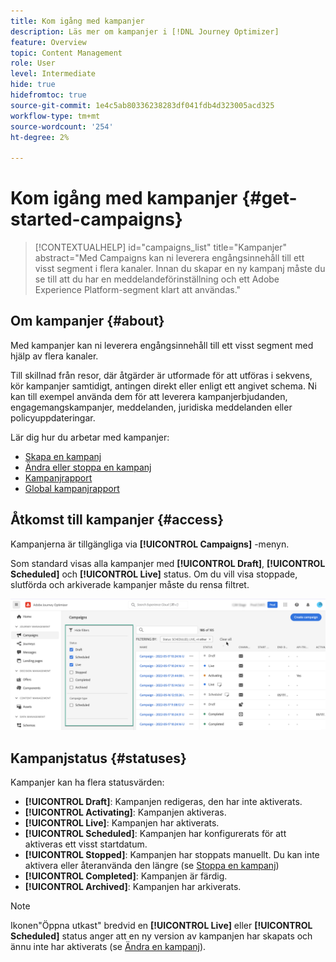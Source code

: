 ```yaml
---
title: Kom igång med kampanjer
description: Läs mer om kampanjer i [!DNL Journey Optimizer]
feature: Overview
topic: Content Management
role: User
level: Intermediate
hide: true
hidefromtoc: true
source-git-commit: 1e4c5ab80336238283df041fdb4d323005acd325
workflow-type: tm+mt
source-wordcount: '254'
ht-degree: 2%

---
```



# Kom igång med kampanjer {#get-started-campaigns}

>[!CONTEXTUALHELP]
>id="campaigns_list"
>title="Kampanjer"
>abstract="Med Campaigns kan ni leverera engångsinnehåll till ett visst segment i flera kanaler. Innan du skapar en ny kampanj måste du se till att du har en meddelandeförinställning och ett Adobe Experience Platform-segment klart att användas."

## Om kampanjer {#about}

Med kampanjer kan ni leverera engångsinnehåll till ett visst segment med hjälp av flera kanaler.

Till skillnad från resor, där åtgärder är utformade för att utföras i sekvens, kör kampanjer samtidigt, antingen direkt eller enligt ett angivet schema. Ni kan till exempel använda dem för att leverera kampanjerbjudanden, engagemangskampanjer, meddelanden, juridiska meddelanden eller policyuppdateringar.

Lär dig hur du arbetar med kampanjer:
* [Skapa en kampanj](create-campaign.md)
* [Ändra eller stoppa en kampanj](modify-stop-campaign.md)
* [Kampanjrapport](campaign-live-report.md)
* [Global kampanjrapport](campaign-global-report.md)

## Åtkomst till kampanjer {#access}

Kampanjerna är tillgängliga via **[!UICONTROL Campaigns]** -menyn.

Som standard visas alla kampanjer med **[!UICONTROL Draft]**, **[!UICONTROL Scheduled]** och **[!UICONTROL Live]** status. Om du vill visa stoppade, slutförda och arkiverade kampanjer måste du rensa filtret.

![](assets/create-campaign-list.png)

## Kampanjstatus {#statuses}

Kampanjer kan ha flera statusvärden:

* **[!UICONTROL Draft]**: Kampanjen redigeras, den har inte aktiverats.
* **[!UICONTROL Activating]**: Kampanjen aktiveras.
* **[!UICONTROL Live]**: Kampanjen har aktiverats.
* **[!UICONTROL Scheduled]**: Kampanjen har konfigurerats för att aktiveras ett visst startdatum.
* **[!UICONTROL Stopped]**: Kampanjen har stoppats manuellt. Du kan inte aktivera eller återanvända den längre (se [Stoppa en kampanj](modify-stop-campaign.md#stop))
* **[!UICONTROL Completed]**: Kampanjen är färdig.
* **[!UICONTROL Archived]**: Kampanjen har arkiverats.

>[!NOTE]
>
>Ikonen&quot;Öppna utkast&quot; bredvid en **[!UICONTROL Live]** eller **[!UICONTROL Scheduled]** status anger att en ny version av kampanjen har skapats och ännu inte har aktiverats (se [Ändra en kampanj](modify-stop-campaign.md#modify)).
